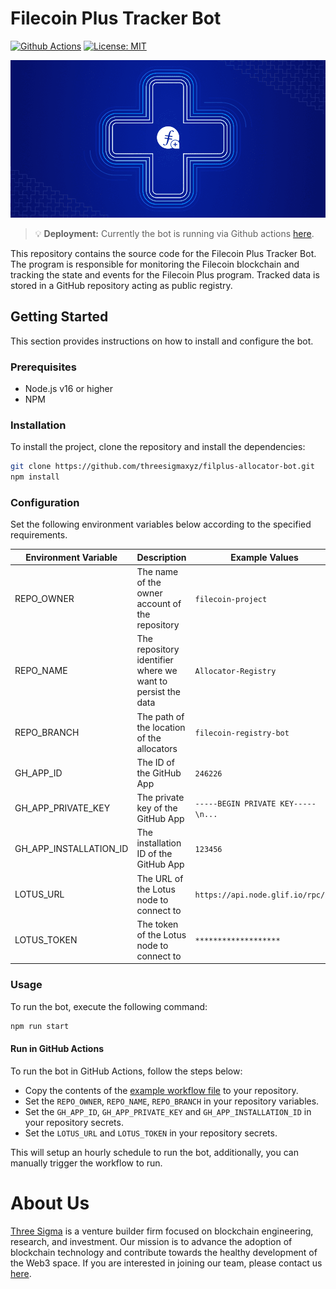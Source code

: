# Filecoin Plus Tracker Bot
[![Github Actions][gha-badge]][gha] [![License: MIT][license-badge]][license]

[gha]: https://github.com/threesigmaxyz/filplus-allocator-bot/actions
[gha-badge]: https://github.com/threesigmaxyz/filplus-allocator-bot/actions/workflows/github-actions.yml/badge.svg
[license]: LICENSE.md
[license-badge]: https://img.shields.io/badge/License-MIT-blue.svg

![banner](./img/banner.png)

> 💡 **Deployment:** Currently the bot is running via Github actions [here](https://github.com/threesigmaxyz/filplus-allocator-bot).

This repository contains the source code for the Filecoin Plus Tracker Bot. The program is responsible for monitoring the Filecoin blockchain and tracking the state and events for the Filecoin Plus program. Tracked data is stored in a GitHub repository acting as public registry.

## Getting Started
This section provides instructions on how to install and configure the bot.

### Prerequisites
- Node.js v16 or higher
- NPM

### Installation
To install the project, clone the repository and install the dependencies:

```bash
git clone https://github.com/threesigmaxyz/filplus-allocator-bot.git
npm install
```

### Configuration
Set the following environment variables below according to the specified requirements.

| Environment Variable | Description    | Example Values         |
|---------------------|-----------------|-----------------------------------------|
| REPO_OWNER | The name of the owner account of the repository  | `filecoin-project` |
| REPO_NAME    | The repository identifier where we want to persist the data           |   `Allocator-Registry`    |
| REPO_BRANCH        | The path of the location of the allocators    |    `filecoin-registry-bot`   |
| GH_APP_ID | The ID of the GitHub App | `246226` |
| GH_APP_PRIVATE_KEY | The private key of the GitHub App | `-----BEGIN PRIVATE KEY-----\n...` |
| GH_APP_INSTALLATION_ID | The installation ID of the GitHub App | `123456` |
| LOTUS_URL        | The URL of the Lotus node to connect to    |    `https://api.node.glif.io/rpc/v1` |
| LOTUS_TOKEN        | The token of the Lotus node to connect to    | `*******************`  |

### Usage
To run the bot, execute the following command:

```bash
npm run start
```

#### Run in GitHub Actions
To run the bot in GitHub Actions, follow the steps below:

- Copy the contents of the [example workflow file](.github/workflows/github-actions.yml) to your repository.
- Set the `REPO_OWNER`, `REPO_NAME`, `REPO_BRANCH` in your repository variables.
- Set the `GH_APP_ID`, `GH_APP_PRIVATE_KEY` and `GH_APP_INSTALLATION_ID` in your repository secrets.
- Set the `LOTUS_URL` and `LOTUS_TOKEN` in your repository secrets.

This will setup an hourly schedule to run the bot, additionally, you can manually trigger the workflow to run.

# About Us

[Three Sigma](https://threesigma.xyz/) is a venture builder firm focused on blockchain engineering, research, and investment. Our mission is to advance the adoption of blockchain technology and contribute towards the healthy development of the Web3 space. If you are interested in joining our team, please contact us
[here](mailto:info@threesigma.xyz).